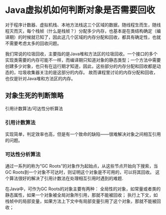 # Java虚拟机如何判断对象是否需要回收

对于程序计数器、虚拟机栈、本地方法栈这三个区域的数据，随线程生而生，随线程灭而灭，每个栈帧（什么是栈帧？）分配多少内存，也基本是在类结构确定（编译期）的时候就已知了，因此这几个区域的内存分配和回收，都具有确定性，也就不需要考虑太多的回收问题。

我们常说的垃圾回收，主要指的是Java堆和方法区的垃圾回收。一个接口的多个实现类需要的内存可能不一样，而编译期只知道对象的静态类型；一个方法中需要创建多少对象，也只有在运行期才知道，因此，这些部分的内存分配和回收都是动态的，垃圾收集器关注的是这部分的内存。
故而课程里讨论的内存分配和回收，也仅是针对Java堆和方法区的内存。

## 对象生死的判断策略

引用计数算法/可达性分析算法

### 引用计数算法
实现简单，判定效率也高，但是有一个致命的缺陷——很难解决对象之间相互引用的问题。

### 可达性分析算法
通过一系列的称为“GC Roots”的对象作为起始点，从这些节点开始向下搜索，当GC Roots到一个对象不可达时，则证明这个对象是不可用的，可以将其回收。
这个算法很好的解决了引用计数法在处理相互引用时遇到的难题.

在Java中，可作为GC Roots的对象主要有两种：
全局性的对象，如常量或者类的静态属性，如果一个对象被全局对象所引用，那就不能被回收；
执行上下文，如栈帧中的局部变量，如果方法上下文中有局部变量引用了这个对象，那就不能被回收；
